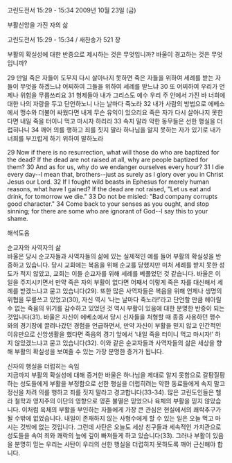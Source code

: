 고린도전서 15:29 - 15:34 
2009년 10월 23일 (금)

부활신앙을 가진 자의 삶



고린도전서 15:29 - 15:34 / 새찬송가 521 장


부활의 확실성에 대한 반증으로 제시하는 것은 무엇입니까? 
바울이 경고하는 것은 무엇입니까?  

29 만일 죽은 자들이 도무지 다시 살아나지 못하면 죽은 자들을 위하여 세례를 받는 자들이 무엇을 하겠느냐 어찌하여 그들을 위하여 세례를 받느냐 30 또 어찌하여 우리가 언제나 위험을 무릅쓰리요 31 형제들아 내가 그리스도 예수 우리 주 안에서 가진 바 너희에 대한 나의 자랑을 두고 단언하노니 나는 날마다 죽노라 32 내가 사람의 방법으로 에베소에서 맹수와 더불어 싸웠다면 내게 무슨 유익이 있으리요 죽은 자가 다시 살아나지 못한다면 내일 죽을 터이니 먹고 마시자 하리라 33 속지 말라 악한 동무들은 선한 행실을 더럽히나니 34 깨어 의를 행하고 죄를 짓지 말라 하나님을 알지 못하는 자가 있기로 내가 너희를 부끄럽게 하기 위하여 말하노라    

29 Now if there is no resurrection, what will those do who are baptized for the dead? If the dead are not raised at all, why are people baptized for them? 30 And as for us, why do we endanger ourselves every hour? 31 I die every day--I mean that, brothers--just as surely as I glory over you in Christ Jesus our Lord. 32 If I fought wild beasts in Ephesus for merely human reasons, what have I gained? If the dead are not raised, "Let us eat and drink, for tomorrow we die." 33 Do not be misled: "Bad company corrupts good character." 34 Come back to your senses as you ought, and stop sinning; for there are some who are ignorant of God--I say this to your shame.

해석도움





순교자와 사역자의 삶  
바울은 당시 순교자들과 사역자들의 삶에 있는 실제적인 예를 들어 부활의 확실성을 반증하고 있습니다. 당시 교회에는 복음을 위해 순교를 당했지만 미처 세례를 받지 못한 성도가 적지 않았고, 교회는 이들 순교자를 위해 세례를 베풀었던 것 같습니다. 바울은 이 일을 주지시키면서 만약 죽은 자의 부활이 없다면 어째서 이렇게 죽은 자를 대신해서 세례를 받겠느냐고 묻고 있습니다(29). 또한 많은 사역자들은 복음을 위해 언제나 생명의 위협을 무릎쓰고 있었고(30), 자신 역시 ‘나는 날마다 죽노라!’라고 단언할 만큼 헤아릴 수 없는 죽음의 위기를 감수하고 있었던 것 역시 부활이 있음에 대한 분명한 반증이 되는 것입니다(31). 바울은 자신이 에베소에서 당시 신자들을 처형할 때 종종 사용하던 맹수와의 경기장에 끌려나갔던 경험을 언급하면서, 만약 자신이 부활을 믿지 않고 인간적인 이유만으로 신앙생활을 했다면 죽음의 경기 앞에서 ‘내일 죽을 터이니 먹고 마시자!’ 하지 않았겠느냐고 묻고 있습니다(32). 이와 같은 순교자들과 사역자들의 삶은 세상을 향해 부활의 확실성을 보여줄 수 있는 가장 분명한 증거가 됩니다.                  

신자의 행실을 더럽히는 속임  
지금까지 부활의 확실성에 대해 증거한 바울은 하나님을 제대로 알지 못함으로 갈팡질팡하는 성도들에게 부활을 부정함으로 선한 행실을 더럽히려는 악한 동료들에게 속지 말고 정신을 차려 의를 행하고 죄를 짓지 말라고 경고합니다(33-34). 많은 고린도인들은 헬라 철학과 영지주의 이단의 영향으로 영혼 불멸은 믿었으나 육체의 부활을 믿지 않았습니다. 이처럼 육체의 부활을 부인하는 자들에게 가장 큰 관심은 현실에서의 쾌락추구가 될 수밖에 없었습니다. 내일이 존재하지 않는 사형수에게 할 수 있는 일은 오늘 먹고 마시는 것밖에 없는 것입니다. 그런데 사탄은 오늘도 세상 친구들과 세속적인 가치관으로 성도들을 속여 죄와 쾌락의 늪에 깊이 빠져들게 하고 있습니다(33). 그러나 부활이 있음을 분명히 믿는 우리는 사탄이 우리의 선한 행실을 더럽히지 못하도록 깨어 근신해야 합니다.
